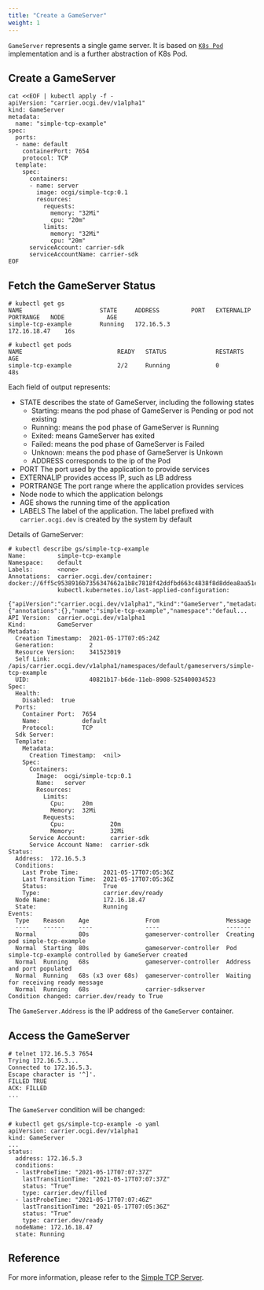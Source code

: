 ```yaml
---
title: "Create a GameServer"
weight: 1
---
```


`GameServer` represents a single game server. It is based on [`K8s Pod`](https://kubernetes.io/docs/concepts/workloads/pods/) implementation and is a further abstraction of K8s Pod.

## Create a GameServer

```shell script
cat <<EOF | kubectl apply -f -
apiVersion: "carrier.ocgi.dev/v1alpha1"
kind: GameServer
metadata:
  name: "simple-tcp-example"
spec:
  ports:
  - name: default
    containerPort: 7654
    protocol: TCP
  template:
    spec:
      containers:
      - name: server
        image: ocgi/simple-tcp:0.1
        resources:
          requests:
            memory: "32Mi"
            cpu: "20m"
          limits:
            memory: "32Mi"
            cpu: "20m"
      serviceAccount: carrier-sdk
      serviceAccountName: carrier-sdk
EOF
```

## Fetch the GameServer Status

```shell script
# kubectl get gs  
NAME                      STATE     ADDRESS         PORT   EXTERNALIP   PORTRANGE   NODE            AGE
simple-tcp-example        Running   172.16.5.3                                      172.16.18.47    16s

# kubectl get pods
NAME                           READY   STATUS              RESTARTS   AGE
simple-tcp-example             2/2     Running             0          48s
```

Each field of output represents:
- STATE describes the state of GameServer, including the following states
  - Starting: means the pod phase of GameServer is Pending or pod not existing
  - Running: means the pod phase of GameServer is Running
  - Exited: means GameServer has exited
  - Failed: means the pod phase of GameServer is Failed
  - Unknown: means the pod phase of GameServer is Unkown
  - ADDRESS corresponds to the ip of the Pod
- PORT The port used by the application to provide services
- EXTERNALIP provides access IP, such as LB address
- PORTRANGE The port range where the application provides services
- Node node to which the application belongs
- AGE shows the running time of the application
- LABELS The label of the application. The label prefixed with `carrier.ocgi.dev` is created by the system by default

Details of GameServer:

```shell script
# kubectl describe gs/simple-tcp-example
Name:         simple-tcp-example
Namespace:    default
Labels:       <none>
Annotations:  carrier.ocgi.dev/container: docker://6ff5c9538916b7356347662a1b8c7818f42ddfbd663c4838f8d8ddea8aa51e01
              kubectl.kubernetes.io/last-applied-configuration:
                {"apiVersion":"carrier.ocgi.dev/v1alpha1","kind":"GameServer","metadata":{"annotations":{},"name":"simple-tcp-example","namespace":"defaul...
API Version:  carrier.ocgi.dev/v1alpha1
Kind:         GameServer
Metadata:
  Creation Timestamp:  2021-05-17T07:05:24Z
  Generation:          2
  Resource Version:    341523019
  Self Link:           /apis/carrier.ocgi.dev/v1alpha1/namespaces/default/gameservers/simple-tcp-example
  UID:                 40821b17-b6de-11eb-8908-525400034523
Spec:
  Health:
    Disabled:  true
  Ports:
    Container Port:  7654
    Name:            default
    Protocol:        TCP
  Sdk Server:
  Template:
    Metadata:
      Creation Timestamp:  <nil>
    Spec:
      Containers:
        Image:  ocgi/simple-tcp:0.1
        Name:   server
        Resources:
          Limits:
            Cpu:     20m
            Memory:  32Mi
          Requests:
            Cpu:             20m
            Memory:          32Mi
      Service Account:       carrier-sdk
      Service Account Name:  carrier-sdk
Status:
  Address:  172.16.5.3
  Conditions:
    Last Probe Time:       2021-05-17T07:05:36Z
    Last Transition Time:  2021-05-17T07:05:36Z
    Status:                True
    Type:                  carrier.dev/ready
  Node Name:               172.16.18.47
  State:                   Running
Events:
  Type    Reason    Age                From                   Message
  ----    ------    ----               ----                   -------
  Normal            80s                gameserver-controller  Creating pod simple-tcp-example
  Normal  Starting  80s                gameserver-controller  Pod simple-tcp-example controlled by GameServer created
  Normal  Running   68s                gameserver-controller  Address and port populated
  Normal  Running   68s (x3 over 68s)  gameserver-controller  Waiting for receiving ready message
  Normal  Running   68s                carrier-sdkserver      Condition changed: carrier.dev/ready to True
```

The `GameServer.Address` is the IP address of the `GameServer` container.

## Access the GameServer

```shell
# telnet 172.16.5.3 7654
Trying 172.16.5.3...
Connected to 172.16.5.3.
Escape character is '^]'.
FILLED TRUE
ACK: FILLED
...
```

The `GameServer` condition will be changed:

```shell
# kubectl get gs/simple-tcp-example -o yaml
apiVersion: carrier.ocgi.dev/v1alpha1
kind: GameServer
...
status:
  address: 172.16.5.3
  conditions:
  - lastProbeTime: "2021-05-17T07:07:37Z"
    lastTransitionTime: "2021-05-17T07:07:37Z"
    status: "True"
    type: carrier.dev/filled
  - lastProbeTime: "2021-05-17T07:07:46Z"
    lastTransitionTime: "2021-05-17T07:05:36Z"
    status: "True"
    type: carrier.dev/ready
  nodeName: 172.16.18.47
  state: Running
```

## Reference

For more information, please refer to the [Simple TCP Server](https://github.com/ocgi/sdk-examples/tree/master/simple-tcp).
